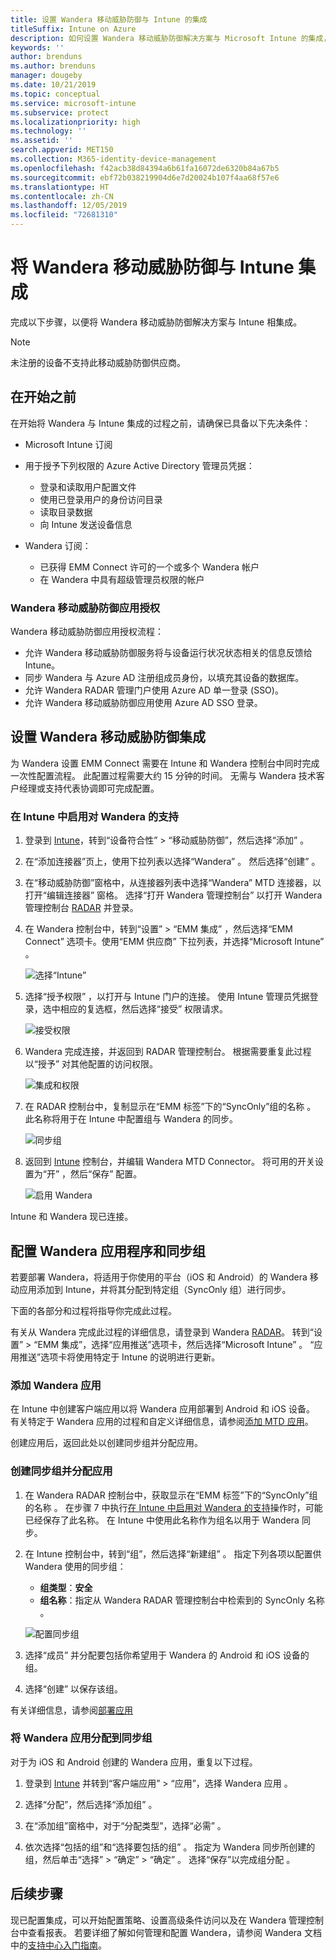 ```yaml
---
title: 设置 Wandera 移动威胁防御与 Intune 的集成
titleSuffix: Intune on Azure
description: 如何设置 Wandera 移动威胁防御解决方案与 Microsoft Intune 的集成，从而控制移动设备对公司资源的访问。
keywords: ''
author: brenduns
ms.author: brenduns
manager: dougeby
ms.date: 10/21/2019
ms.topic: conceptual
ms.service: microsoft-intune
ms.subservice: protect
ms.localizationpriority: high
ms.technology: ''
ms.assetid: ''
search.appverid: MET150
ms.collection: M365-identity-device-management
ms.openlocfilehash: f42acb38d84394a6b61fa16072de6320b84a67b5
ms.sourcegitcommit: ebf72b038219904d6e7d20024b107f4aa68f57e6
ms.translationtype: HT
ms.contentlocale: zh-CN
ms.lasthandoff: 12/05/2019
ms.locfileid: "72681310"
---
```

# <a name="integrate-wandera-mobile-threat-protection-with-intune"></a>将 Wandera 移动威胁防御与 Intune 集成  

完成以下步骤，以便将 Wandera 移动威胁防御解决方案与 Intune 相集成。  

> [!NOTE]
> 未注册的设备不支持此移动威胁防御供应商。

## <a name="before-you-begin"></a>在开始之前  

在开始将 Wandera 与 Intune 集成的过程之前，请确保已具备以下先决条件：
- Microsoft Intune 订阅  
- 用于授予下列权限的 Azure Active Directory 管理员凭据：  
  - 登录和读取用户配置文件  
  - 使用已登录用户的身份访问目录  
  - 读取目录数据  
  - 向 Intune 发送设备信息  

- Wandera 订阅：
  - 已获得 EMM Connect 许可的一个或多个 Wandera 帐户  
  - 在 Wandera 中具有超级管理员权限的帐户  
 
### <a name="wandera-mobile-threat-defense-app-authorization"></a>Wandera 移动威胁防御应用授权  

Wandera 移动威胁防御应用授权流程：  
- 允许 Wandera 移动威胁防御服务将与设备运行状况状态相关的信息反馈给 Intune。  
- 同步 Wandera 与 Azure AD 注册组成员身份，以填充其设备的数据库。  
- 允许 Wandera RADAR 管理门户使用 Azure AD 单一登录 (SSO)。  
- 允许 Wandera 移动威胁防御应用使用 Azure AD SSO 登录。  


## <a name="set-up-wandera-mobile-threat-defense-integration"></a>设置 Wandera 移动威胁防御集成  
为 Wandera 设置 EMM Connect  需要在 Intune 和 Wandera 控制台中同时完成一次性配置流程。 此配置过程需要大约 15 分钟的时间。 无需与 Wandera 技术客户经理或支持代表协调即可完成配置。  

### <a name="enable-support-for-wandera-in-intune"></a>在 Intune 中启用对 Wandera 的支持
1. 登录到 [Intune](https://go.microsoft.com/fwlink/?linkid=2090973)，转到“设备符合性” > “移动威胁防御”，然后选择“添加”    。

2. 在“添加连接器”页上，使用下拉列表以选择“Wandera”   。 然后选择“创建”  。  

3. 在“移动威胁防御”窗格中，从连接器列表中选择“Wandera”  MTD 连接器，以打开“编辑连接器”  窗格。 选择“打开 Wandera 管理控制台”  以打开 Wandera 管理控制台 [RADAR](https://radar.wandera.com/login) 并登录。 

4. 在 Wandera 控制台中，转到“设置” > “EMM 集成”   ，然后选择“EMM Connect”  选项卡。使用“EMM 供应商”  下拉列表，并选择“Microsoft Intune”  。

   ![选择“Intune”](./media/wandera-mtd-connector-integration/set-up-intune-in-radar.png)

5. 选择“授予权限”  ，以打开与 Intune 门户的连接。 使用 Intune 管理员凭据登录，选中相应的复选框，然后选择“接受”  权限请求。  

   ![接受权限](./media/wandera-mtd-connector-integration/permissions.png) 

6. Wandera 完成连接，并返回到 RADAR 管理控制台。 根据需要重复此过程以“授予”  对其他配置的访问权限。  

   ![集成和权限](./media/wandera-mtd-connector-integration/integrations-and-permissions.png) 

7. 在 RADAR 控制台中，复制显示在“EMM 标签”下的“SyncOnly”组的名称   。 此名称将用于在 Intune 中配置组与 Wandera 的同步。

   ![同步组](./media/wandera-mtd-connector-integration/sync-group-name.png) 

8. 返回到 [Intune](https://go.microsoft.com/fwlink/?linkid=2090973) 控制台，并编辑 Wandera MTD Connector。 将可用的开关设置为“开”  ，然后“保存”  配置。  

   ![启用 Wandera](./media/wandera-mtd-connector-integration/enable-wandera.png) 

Intune 和 Wandera 现已连接。  

## <a name="configure-the-wandera-applications-and-synchronization-group"></a>配置 Wandera 应用程序和同步组  
若要部署 Wandera，将适用于你使用的平台（iOS 和 Android）的 Wandera 移动应用添加到 Intune，并将其分配到特定组（SyncOnly  组）进行同步。 

下面的各部分和过程将指导你完成此过程。

有关从 Wandera 完成此过程的详细信息，请登录到 Wandera [RADAR](https://radar.wandera.com/login)。 转到“设置” > “EMM 集成”，选择“应用推送”选项卡，然后选择“Microsoft Intune”     。 “应用推送”选项卡将使用特定于 Intune 的说明进行更新。  

### <a name="add-the-wandera-apps"></a>添加 Wandera 应用  
在 Intune 中创建客户端应用以将 Wandera 应用部署到 Android 和 iOS 设备。 有关特定于 Wandera 应用的过程和自定义详细信息，请参阅[添加 MTD 应用](mtd-apps-ios-app-configuration-policy-add-assign.md)。  

创建应用后，返回此处以创建同步组并分配应用。  


### <a name="create-the-synchronization-group-and-assign-the-apps"></a>创建同步组并分配应用

1. 在 Wandera RADAR 控制台中，获取显示在“EMM 标签”下的“SyncOnly”组的名称   。 在步骤 7 中执行[在 Intune 中启用对 Wandera 的支持](#enable-support-for-wandera-in-intune)操作时，可能已经保存了此名称。 在 Intune 中使用此名称作为组名以用于 Wandera 同步。  

2. 在 Intune 控制台中，转到“组”，然后选择“新建组”   。 指定下列各项以配置供 Wandera 使用的同步组：
   - **组类型**：**安全**
   - **组名称**：指定从 Wandera RADAR 管理控制台中检索到的 SyncOnly 名称  。

   ![配置同步组](./media/wandera-mtd-connector-integration/configure-sync-group.png)

3. 选择“成员”  并分配要包括你希望用于 Wandera 的 Android 和 iOS 设备的组。

4. 选择“创建”  以保存该组。

有关详细信息，请参阅[部署应用](../apps/apps-deploy.md)

### <a name="assign-the-wandera-apps-to-the-synchronization-group"></a>将 Wandera 应用分配到同步组  
对于为 iOS 和 Android 创建的 Wandera 应用，重复以下过程。

1. 登录到 [Intune](https://go.microsoft.com/fwlink/?linkid=2090973) 并转到“客户端应用” > “应用”，选择 Wandera 应用   。  

2. 选择“分配”，然后选择“添加组”   。  

3. 在“添加组”窗格中，对于“分配类型”，选择“必需”    。

4. 依次选择“包括的组”和“选择要包括的组”   。 指定为 Wandera 同步所创建的组，然后单击“选择” > “确定” > “确定”    。 选择“保存”以完成组分配  。  
 

## <a name="next-steps"></a>后续步骤  
现已配置集成，可以开始配置策略、设置高级条件访问以及在 Wandera 管理控制台中查看报表。 若要详细了解如何管理和配置 Wandera，请参阅 Wandera 文档中的[支持中心入门指南](https://radar.wandera.com/?return_to=https://wandera.force.com/Customer/s/getting-started)。  
 
